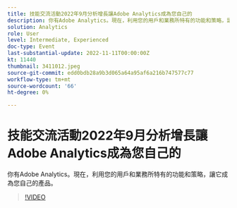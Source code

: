 ```yaml
---
title: 技能交流活動2022年9月分析增長讓Adobe Analytics成為您自己的
description: 你有Adobe Analytics。現在，利用您的用戶和業務所特有的功能和策略，讓它成為您自己的產品。
solution: Analytics
role: User
level: Intermediate, Experienced
doc-type: Event
last-substantial-update: 2022-11-11T00:00:00Z
kt: 11440
thumbnail: 3411012.jpeg
source-git-commit: edd0bdb28a9b3d065a64a95af6a216b747577c77
workflow-type: tm+mt
source-wordcount: '66'
ht-degree: 0%

---
```


# 技能交流活動2022年9月分析增長讓Adobe Analytics成為您自己的

你有Adobe Analytics。現在，利用您的用戶和業務所特有的功能和策略，讓它成為您自己的產品。

>[!VIDEO](https://video.tv.adobe.com/v/3411012/?quality=12&learn=on)
